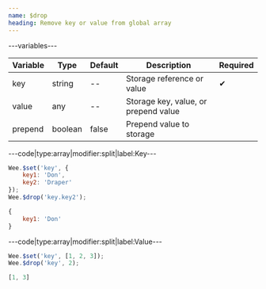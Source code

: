 ```yaml
---
name: $drop
heading: Remove key or value from global array
---
```


---variables---

| Variable | Type | Default | Description | Required |
| -- | -- | -- | -- | -- |
| key | string | -- | Storage reference or value | ✔ |
| value | any | -- | Storage key, value, or prepend value ||
| prepend | boolean | false | Prepend value to storage ||

---code|type:array|modifier:split|label:Key---

```javascript
Wee.$set('key', {
	key1: 'Don',
	key2: 'Draper'
});
Wee.$drop('key.key2');
```

```javascript
{
	key1: 'Don'
}
```

---code|type:array|modifier:split|label:Value---

```javascript
Wee.$set('key', [1, 2, 3]);
Wee.$drop('key', 2);
```

```javascript
[1, 3]
```